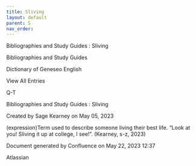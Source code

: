 ```yaml
---
title: Sliving
layout: default
parent: S
nav_order:
---
```


Bibliographies and Study Guides : Sliving

Bibliographies and Study Guides

Dictionary of Geneseo English

View All Entries

Q-T

Bibliographies and Study Guides : Sliving

Created by  Sage Kearney on May 05, 2023

(expression)Term used to describe someone living their best life. “Look at you! Sliving it up at college, I see!”. (Kearney, s-z, 2023)

Document generated by Confluence on May 22, 2023 12:37

Atlassian
